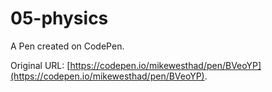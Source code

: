 # 05-physics

A Pen created on CodePen.

Original URL: [https://codepen.io/mikewesthad/pen/BVeoYP](https://codepen.io/mikewesthad/pen/BVeoYP).

